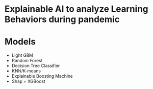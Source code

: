 # Explainable AI to analyze Learning Behaviors during pandemic

# Models

- Light GBM
- Random Forest
- Decision Tree Classifier
- KNN/K-means
- Explainable Boosting Machine
- Shap + XGBoost
